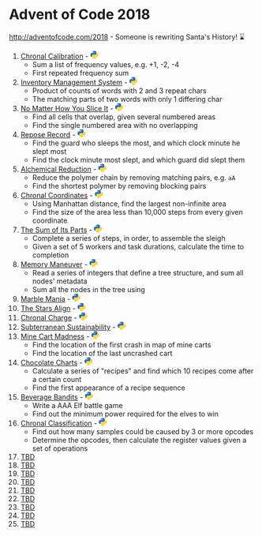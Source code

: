 # Advent of Code 2018

http://adventofcode.com/2018 - Someone is rewriting Santa's History! ⌛

1. [Chronal Calibration](http://adventofcode.com/2018/day/1) - [![Python](/images/python.png)](01/one.py)
   * Sum a list of frequency values, e.g. +1, -2, -4
   * First repeated frequency sum
2. [Inventory Management System](http://adventofcode.com/2018/day/2) - [![Python](/images/python.png)](02/two.py)
   * Product of counts of words with 2 and 3 repeat chars
   * The matching parts of two words with only 1 differing char
3. [No Matter How You Slice It](http://adventofcode.com/2018/day/3) - [![Python](/images/python.png)](03/three.py)
   * Find all cells that overlap, given several numbered areas
   * Find the single numbered area with no overlapping
4. [Repose Record](http://adventofcode.com/2018/day/4) - [![Python](/images/python.png)](04/four.py)
   * Find the guard who sleeps the most, and which clock minute he slept most
   * Find the clock minute most slept, and which guard did slept them
5. [Alchemical Reduction](http://adventofcode.com/2018/day/5) - [![Python](/images/python.png)](05/five.py)
   * Reduce the polymer chain by removing matching pairs, e.g. `aA`
   * Find the shortest polymer by removing blocking pairs
6. [Chronal Coordinates](http://adventofcode.com/2018/day/6) - [![Python](/images/python.png)](06/six.py)
   * Using Manhattan distance, find the largest non-infinite area
   * Find the size of the area less than 10,000 steps from every given coordinate
7. [The Sum of Its Parts](http://adventofcode.com/2018/day/7) - [![Python](/images/python.png)](07/seven.py)
   * Complete a series of steps, in order, to assemble the sleigh
   * Given a set of 5 workers and task durations, calculate the time to completion
8. [Memory Maneuver](http://adventofcode.com/2018/day/8) - [![Python](/images/python.png)](08/eight.py)
   * Read a series of integers that define a tree structure, and sum all nodes' metadata
   * Sum all the nodes in the tree using <some arbitrary formula>
9. [Marble Mania](http://adventofcode.com/2018/day/9) - [![Python](/images/python.png)](09/nine.py)
10. [The Stars Align](http://adventofcode.com/2018/day/10) - [![Python](/images/python.png)](10/ten.py)
11. [Chronal Charge](http://adventofcode.com/2018/day/11) - [![Python](/images/python.png)](11/eleven.py)
12. [Subterranean Sustainability](http://adventofcode.com/2018/day/12) - [![Python](/images/python.png)](12/twelve.py)
13. [Mine Cart Madness](http://adventofcode.com/2018/day/13) - [![Python](/images/python.png)](13/thirteen.py)
    * Find the location of the first crash in map of mine carts
    * Find the location of the last uncrashed cart
14. [Chocolate Charts](http://adventofcode.com/2018/day/14) - [![Python](/images/python.png)](14/fourteen.py)
    * Calculate a series of "recipes" and find which 10 recipes come after a certain count
    * Find the first appearance of a recipe sequence
15. [Beverage Bandits](http://adventofcode.com/2018/day/15) - [![Python](/images/python.png)](15/fifteen.py)
    * Write a AAA Elf battle game
    * Find out the minimum power required for the elves to win
16. [Chronal Classification](http://adventofcode.com/2018/day/16) - [![Python](/images/python.png)](16/sixteen.py)
    * Find out how many samples could be caused by 3 or more opcodes
    * Determine the opcodes, then calculate the register values given a set of operations
17. [TBD](http://adventofcode.com/2018/day/17)
18. [TBD](http://adventofcode.com/2018/day/18)
19. [TBD](http://adventofcode.com/2018/day/19)
20. [TBD](http://adventofcode.com/2018/day/20)
21. [TBD](http://adventofcode.com/2018/day/21)
22. [TBD](http://adventofcode.com/2018/day/22)
23. [TBD](http://adventofcode.com/2018/day/23)
24. [TBD](http://adventofcode.com/2018/day/24)
25. [TBD](http://adventofcode.com/2018/day/25)
